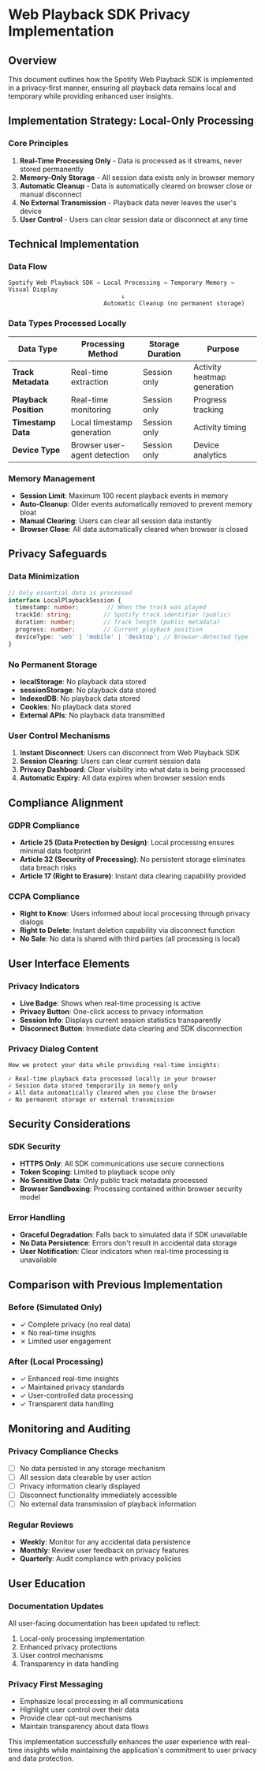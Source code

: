 
# Web Playback SDK Privacy Implementation

## Overview
This document outlines how the Spotify Web Playback SDK is implemented in a privacy-first manner, ensuring all playback data remains local and temporary while providing enhanced user insights.

## Implementation Strategy: Local-Only Processing

### Core Principles
1. **Real-Time Processing Only** - Data is processed as it streams, never stored permanently
2. **Memory-Only Storage** - All session data exists only in browser memory
3. **Automatic Cleanup** - Data is automatically cleared on browser close or manual disconnect
4. **No External Transmission** - Playback data never leaves the user's device
5. **User Control** - Users can clear session data or disconnect at any time

## Technical Implementation

### Data Flow
```
Spotify Web Playback SDK → Local Processing → Temporary Memory → Visual Display
                                ↓
                           Automatic Cleanup (no permanent storage)
```

### Data Types Processed Locally
| Data Type | Processing Method | Storage Duration | Purpose |
|---|---|---|---|
| **Track Metadata** | Real-time extraction | Session only | Activity heatmap generation |
| **Playback Position** | Real-time monitoring | Session only | Progress tracking |
| **Timestamp Data** | Local timestamp generation | Session only | Activity timing |
| **Device Type** | Browser user-agent detection | Session only | Device analytics |

### Memory Management
- **Session Limit**: Maximum 100 recent playback events in memory
- **Auto-Cleanup**: Older events automatically removed to prevent memory bloat
- **Manual Clearing**: Users can clear all session data instantly
- **Browser Close**: All data automatically cleared when browser is closed

## Privacy Safeguards

### Data Minimization
```typescript
// Only essential data is processed
interface LocalPlaybackSession {
  timestamp: number;        // When the track was played
  trackId: string;         // Spotify track identifier (public)
  duration: number;        // Track length (public metadata)
  progress: number;        // Current playback position
  deviceType: 'web' | 'mobile' | 'desktop'; // Browser-detected type
}
```

### No Permanent Storage
- **localStorage**: No playback data stored
- **sessionStorage**: No playback data stored
- **IndexedDB**: No playback data stored
- **Cookies**: No playback data stored
- **External APIs**: No playback data transmitted

### User Control Mechanisms
1. **Instant Disconnect**: Users can disconnect from Web Playback SDK
2. **Session Clearing**: Users can clear current session data
3. **Privacy Dashboard**: Clear visibility into what data is being processed
4. **Automatic Expiry**: All data expires when browser session ends

## Compliance Alignment

### GDPR Compliance
- **Article 25 (Data Protection by Design)**: Local processing ensures minimal data footprint
- **Article 32 (Security of Processing)**: No persistent storage eliminates data breach risks
- **Article 17 (Right to Erasure)**: Instant data clearing capability provided

### CCPA Compliance
- **Right to Know**: Users informed about local processing through privacy dialogs
- **Right to Delete**: Instant deletion capability via disconnect function
- **No Sale**: No data is shared with third parties (all processing is local)

## User Interface Elements

### Privacy Indicators
- **Live Badge**: Shows when real-time processing is active
- **Privacy Button**: One-click access to privacy information
- **Session Info**: Displays current session statistics transparently
- **Disconnect Button**: Immediate data clearing and SDK disconnection

### Privacy Dialog Content
```
How we protect your data while providing real-time insights:

✓ Real-time playback data processed locally in your browser
✓ Session data stored temporarily in memory only  
✓ All data automatically cleared when you close the browser
✓ No permanent storage or external transmission
```

## Security Considerations

### SDK Security
- **HTTPS Only**: All SDK communications use secure connections
- **Token Scoping**: Limited to playback scope only
- **No Sensitive Data**: Only public track metadata processed
- **Browser Sandboxing**: Processing contained within browser security model

### Error Handling
- **Graceful Degradation**: Falls back to simulated data if SDK unavailable
- **No Data Persistence**: Errors don't result in accidental data storage
- **User Notification**: Clear indicators when real-time processing is unavailable

## Comparison with Previous Implementation

### Before (Simulated Only)
- ✓ Complete privacy (no real data)
- ✗ No real-time insights
- ✗ Limited user engagement

### After (Local Processing)
- ✓ Enhanced real-time insights
- ✓ Maintained privacy standards
- ✓ User-controlled data processing
- ✓ Transparent data handling

## Monitoring and Auditing

### Privacy Compliance Checks
- [ ] No data persisted in any storage mechanism
- [ ] All session data clearable by user action
- [ ] Privacy information clearly displayed
- [ ] Disconnect functionality immediately accessible
- [ ] No external data transmission of playback information

### Regular Reviews
- **Weekly**: Monitor for any accidental data persistence
- **Monthly**: Review user feedback on privacy features
- **Quarterly**: Audit compliance with privacy policies

## User Education

### Documentation Updates
All user-facing documentation has been updated to reflect:
1. Local-only processing implementation
2. Enhanced privacy protections
3. User control mechanisms
4. Transparency in data handling

### Privacy First Messaging
- Emphasize local processing in all communications
- Highlight user control over their data
- Provide clear opt-out mechanisms
- Maintain transparency about data flows

This implementation successfully enhances the user experience with real-time insights while maintaining the application's commitment to user privacy and data protection.

